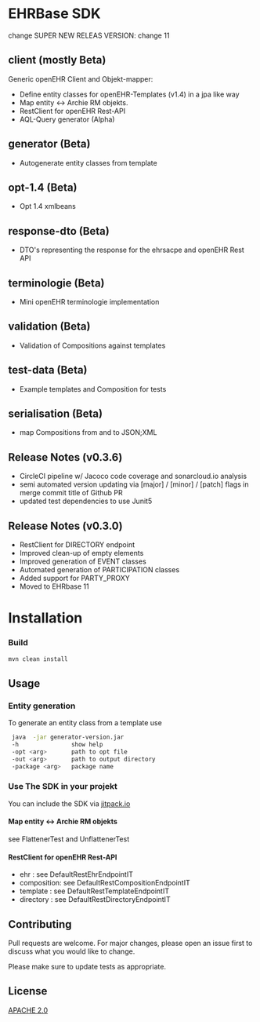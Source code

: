 # EHRBase SDK

change SUPER NEW RELEAS VERSION:
change 11 

## client (mostly Beta)
Generic openEHR Client and Objekt-mapper:
* Define entity classes for openEHR-Templates (v1.4) in a jpa like way
* Map entity <-> Archie RM objekts.
* RestClient for openEHR Rest-API 
* AQL-Query generator (Alpha)
## generator (Beta)
* Autogenerate  entity classes from template
## opt-1.4 (Beta)
* Opt 1.4 xmlbeans
## response-dto (Beta)
* DTO's representing the response for the ehrsacpe and openEHR Rest API
## terminologie (Beta)
* Mini openEHR terminologie implementation
## validation (Beta)
* Validation of Compositions against templates
## test-data (Beta)
* Example templates and Composition for tests
## serialisation (Beta)
* map Compositions from and to JSON;XML

## Release Notes (v0.3.6)
* CircleCI pipeline w/ Jacoco code coverage and sonarcloud.io analysis
* semi automated version updating via [major] / [minor] / [patch] flags in merge commit title of Github PR
* updated test dependencies to use Junit5

## Release Notes (v0.3.0)
* RestClient for DIRECTORY endpoint
* Improved clean-up of empty elements
* Improved generation of EVENT classes
* Automated generation of PARTICIPATION classes
* Added support for PARTY_PROXY
* Moved to EHRbase 11

# Installation

### Build
```bash
mvn clean install
```

## Usage
###  Entity generation
To generate an entity class from a template use
```bash
 java  -jar generator-version.jar
 -h               show help
 -opt <arg>       path to opt file
 -out <arg>       path to output directory
 -package <arg>   package name
```
### Use The SDK in your projekt
You can include the SDK via [jitpack.io](https://jitpack.io/#ehrbase/openEHR_SDK)
####  Map entity <-> Archie RM objekts

see FlattenerTest and UnflattenerTest

#### RestClient for openEHR Rest-API 

- ehr : see DefaultRestEhrEndpointIT
- composition: see DefaultRestCompositionEndpointIT
- template : see DefaultRestTemplateEndpointIT
- directory : see DefaultRestDirectoryEndpointIT
## Contributing
Pull requests are welcome. For major changes, please open an issue first to discuss what you would like to change.

Please make sure to update tests as appropriate.

## License
[APACHE 2.0](https://www.apache.org/licenses/LICENSE-2.0)
